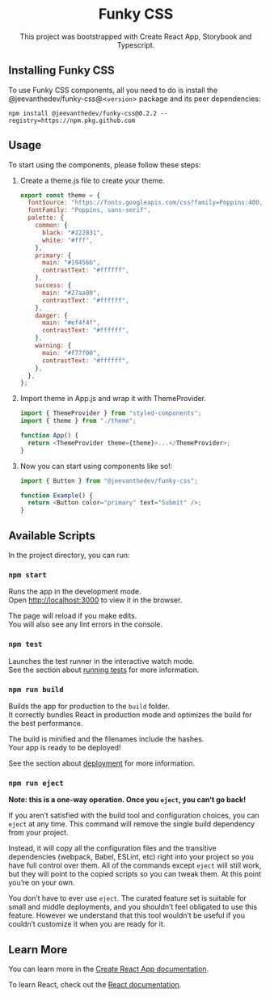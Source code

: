 <h1 align="center">Funky <span>CSS</span></h1>

<p align="center">
    This project was bootstrapped with Create React App, Storybook and Typescript.
</p>

## Installing Funky CSS

To use Funky CSS components, all you need to do is install the @jeevanthedev/funky-css@<`version`> package and its peer dependencies:

```
npm install @jeevanthedev/funky-css@0.2.2 --registry=https://npm.pkg.github.com
```

## Usage

To start using the components, please follow these steps:

1. Create a theme.js file to create your theme.
   ```javascript
   export const theme = {
     fontSource: "https://fonts.googleapis.com/css?family=Poppins:400,600",
     fontFamily: "Poppins, sans-serif",
     palette: {
       common: {
         black: "#222831",
         white: "#fff",
       },
       primary: {
         main: "#19456b",
         contrastText: "#ffffff",
       },
       success: {
         main: "#27aa80",
         contrastText: "#ffffff",
       },
       danger: {
         main: "#ef4f4f",
         contrastText: "#ffffff",
       },
       warning: {
         main: "#f77f00",
         contrastText: "#ffffff",
       },
     },
   };
   ```
2. Import theme in App.js and wrap it with ThemeProvider.

   ```javascript
   import { ThemeProvider } from "styled-components";
   import { theme } from "./theme";

   function App() {
     return <ThemeProvider theme={theme}>...</ThemeProvider>;
   }
   ```

3. Now you can start using components like so!:

   ```javascript
   import { Button } from "@jeevanthedev/funky-css";

   function Example() {
     return <Button color="primary" text="Submit" />;
   }
   ```

## Available Scripts

In the project directory, you can run:

### `npm start`

Runs the app in the development mode.\
Open [http://localhost:3000](http://localhost:3000) to view it in the browser.

The page will reload if you make edits.\
You will also see any lint errors in the console.

### `npm test`

Launches the test runner in the interactive watch mode.\
See the section about [running tests](https://facebook.github.io/create-react-app/docs/running-tests) for more information.

### `npm run build`

Builds the app for production to the `build` folder.\
It correctly bundles React in production mode and optimizes the build for the best performance.

The build is minified and the filenames include the hashes.\
Your app is ready to be deployed!

See the section about [deployment](https://facebook.github.io/create-react-app/docs/deployment) for more information.

### `npm run eject`

**Note: this is a one-way operation. Once you `eject`, you can’t go back!**

If you aren’t satisfied with the build tool and configuration choices, you can `eject` at any time. This command will remove the single build dependency from your project.

Instead, it will copy all the configuration files and the transitive dependencies (webpack, Babel, ESLint, etc) right into your project so you have full control over them. All of the commands except `eject` will still work, but they will point to the copied scripts so you can tweak them. At this point you’re on your own.

You don’t have to ever use `eject`. The curated feature set is suitable for small and middle deployments, and you shouldn’t feel obligated to use this feature. However we understand that this tool wouldn’t be useful if you couldn’t customize it when you are ready for it.

## Learn More

You can learn more in the [Create React App documentation](https://facebook.github.io/create-react-app/docs/getting-started).

To learn React, check out the [React documentation](https://reactjs.org/).
